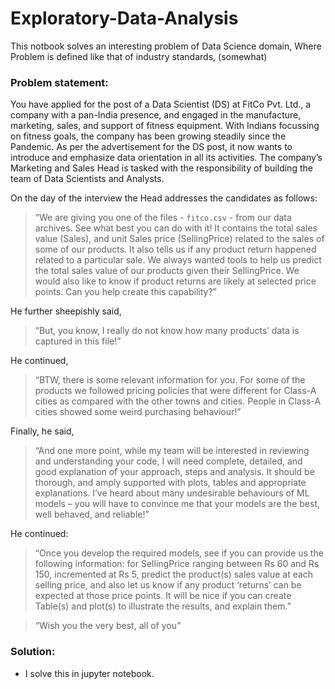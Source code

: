 # Exploratory-Data-Analysis

This notbook  solves an interesting problem of Data Science domain, Where Problem is defined like that of industry standards, (somewhat)

### Problem statement:

You have applied for the post of a Data Scientist (DS) at FitCo Pvt. Ltd., a company with a pan-India presence, and engaged in the manufacture, marketing, sales, and support of fitness equipment. With Indians focussing on fitness goals, the company has been growing steadily since the Pandemic. As per the advertisement for the DS post, it now wants to introduce and emphasize data orientation in all its activities. The company’s Marketing and Sales Head is tasked with the responsibility of building the team of Data Scientists and Analysts.

On the day of the interview the Head addresses the candidates as follows: 

> “We are giving you one of the files - `fitco.csv` - from our data archives. See what best you can do with it! It contains the total sales value (Sales), and unit Sales price (SellingPrice) related to the sales of some of our products. It also tells us if any product return happened related to a particular sale. We always wanted tools to help us predict the total sales value of our products given their SellingPrice. We would also like to know if product returns are likely at selected price points. Can you help create this capability?”

He further sheepishly said, 

> “But, you know, I really do not know how many products’ data is captured in this file!”

He continued, 

> “BTW, there is some relevant information for you. For some of the products we followed pricing policies that were different for Class-A cities as compared with the other towns and cities. People in Class-A cities showed some weird purchasing behaviour!”

Finally, he said, 

> “And one more point, while my team will be interested in reviewing and understanding your code, I will need complete, detailed, and good explanation of your approach, steps and analysis. It should be thorough, and amply supported with plots, tables and appropriate explanations. I’ve heard about many undesirable behaviours of ML models – you will have to convince me that your models are the best, well behaved, and reliable!”

He continued: 

> “Once you develop the required models, see if you can provide us the following information: for SellingPrice ranging between Rs 60 and Rs 150, incremented at Rs 5, predict the product(s) sales value at each selling price, and also let us know if any product ‘returns’ can be expected at those price points. It will be nice if you can create Table(s) and plot(s) to illustrate the results, and explain them.”

> “Wish you the very best, all of you”

### Solution:
- I solve this in jupyter notebook.

